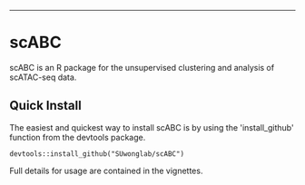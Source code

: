 
---

# scABC

scABC is an R package for the unsupervised clustering and analysis of scATAC-seq data.

## Quick Install

The easiest and quickest way to install scABC is by using the 'install_github' function from the devtools package.  

```{r}
devtools::install_github("SUwonglab/scABC")
```

Full details for usage are contained in the vignettes.



